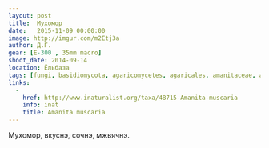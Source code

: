 ```yaml
---
layout: post
title:  Мухомор
date:   2015-11-09 00:00:00
image: http://imgur.com/m2Etj3a
author: Д.Г.
gear: [E-300 , 35mm macro]
shoot_date: 2014-09-14
location: Ёльбаза
tags: [fungi, basidiomycota, agaricomycetes, agaricales, amanitaceae, amanita, amanita muscaria]
links:
  -
    href: http://www.inaturalist.org/taxa/48715-Amanita-muscaria
    info: inat
    title: Amanita muscaria
---
```


Мухомор, вкуснэ, сочнэ, мжвячнэ.
